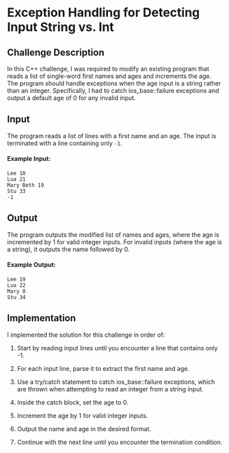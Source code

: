 # Exception Handling for Detecting Input String vs. Int

## Challenge Description

In this C++ challenge, I was required to modify an existing program that reads a list of single-word first names and ages and increments the age. The program should handle exceptions when the age input is a string rather than an integer. Specifically, I had to catch ios_base::failure exceptions and output a default age of 0 for any invalid input.

## Input

The program reads a list of lines with a first name and an age. The input is terminated with a line containing only `-1`.

#### Example Input:

```
Lee 18
Lua 21
Mary Beth 19
Stu 33
-1

```

## Output

The program outputs the modified list of names and ages, where the age is incremented by 1 for valid integer inputs. For invalid inputs (where the age is a string), it outputs the name followed by 0.

#### Example Output:

```
Lee 19
Lua 22
Mary 0
Stu 34

```

## Implementation

I implemented the solution for this challenge in order of:

1. Start by reading input lines until you encounter a line that contains only -1.

2. For each input line, parse it to extract the first name and age.

3. Use a try/catch statement to catch ios_base::failure exceptions, which are thrown when attempting to read an integer from a string input.

4. Inside the catch block, set the age to 0.

5. Increment the age by 1 for valid integer inputs.

6. Output the name and age in the desired format.

7. Continue with the next line until you encounter the termination condition.

